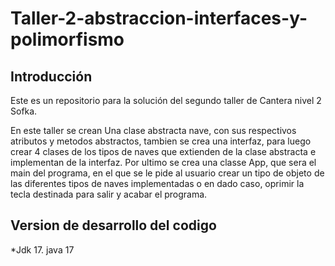 # Taller-2-abstraccion-interfaces-y-polimorfismo

## Introducción
Este es un repositorio para la solución del segundo taller de Cantera nivel 2 Sofka.

En este taller se crean Una clase abstracta nave, con sus respectivos atributos y metodos abstractos, tambien se crea una interfaz, para luego crear 4 clases de los tipos de naves que extienden de la clase abstracta e implementan de la interfaz.  Por ultimo se crea una classe App, que sera el main del programa, en el que se le pide al usuario crear un tipo de objeto de las diferentes tipos de naves implementadas o en dado caso, oprimir la tecla destinada para salir y acabar el programa.


## Version de desarrollo del codigo
*Jdk 17. java 17